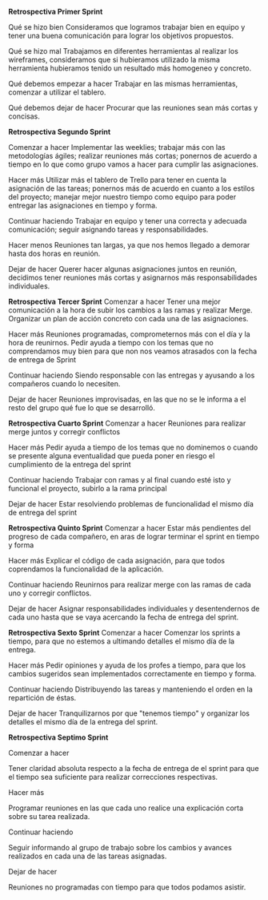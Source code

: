 **Retrospectiva Primer Sprint**

Qué se hizo bien
Consideramos que logramos trabajar bien en equipo y tener una buena comunicación para lograr los objetivos propuestos.

Qué se hizo mal
Trabajamos en diferentes herramientas al realizar los wireframes, consideramos que si hubieramos utilizado la misma herramienta hubieramos tenido un resultado más homogeneo y concreto.

Qué debemos empezar a hacer
Trabajar en las mismas herramientas, comenzar a utilizar el tablero.

Qué debemos dejar de hacer
Procurar que las reuniones sean más cortas y concisas.

**Retrospectiva Segundo Sprint**

Comenzar a hacer
Implementar las weeklies; trabajar más con las metodologías ágiles; realizar reuniones más cortas; ponernos de acuerdo a tiempo en lo que como grupo vamos a hacer para cumplir las asignaciones.

Hacer más
Utilizar más el tablero de Trello para tener en cuenta la asignación de las tareas; ponernos más de acuerdo en cuanto a los estilos del proyecto; manejar mejor nuestro tiempo como equipo para poder entregar las asignaciones en tiempo y forma.

Continuar haciendo
Trabajar en equipo y tener una correcta y adecuada comunicación; seguir asignando tareas y responsabilidades.

Hacer menos
Reuniones tan largas, ya que nos hemos llegado a demorar hasta dos horas en reunión.

Dejar de hacer
Querer hacer algunas asignaciones juntos en reunión, decidimos tener reuniones más cortas y asignarnos más responsabilidades individuales.

**Retrospectiva Tercer Sprint**
Comenzar a hacer
Tener una mejor comunicación a la hora de subir los cambios a las ramas y realizar Merge.
Organizar un plan de acción concreto con cada una de las asignaciones.

Hacer más
Reuniones programadas, comprometernos más con el día y la hora de reunirnos.
Pedir ayuda a tiempo con los temas que no comprendamos muy bien para que non nos veamos atrasados con la fecha de entrega de Sprint

Continuar haciendo
Siendo responsable con las entregas y ayusando a los compañeros cuando lo necesiten.

Dejar de hacer
Reuniones improvisadas, en las que no se le informa a el resto del grupo qué fue lo que se desarrolló.

**Retrospectiva Cuarto Sprint**
Comenzar a hacer
Reuniones para realizar merge juntos y corregir conflictos

Hacer más
Pedir ayuda a tiempo de los temas que no dominemos o cuando se presente alguna eventualidad que pueda poner en riesgo el cumplimiento de la entrega del sprint

Continuar haciendo
Trabajar con ramas y al final cuando esté isto y funcional el proyecto, subirlo a la rama principal

Dejar de hacer
Estar resolviendo problemas de funcionalidad el mismo día de entrega del sprint

**Retrospectiva Quinto Sprint**
Comenzar a hacer
Estar más pendientes del progreso de cada compañero, en aras de lograr terminar el sprint en tiempo y forma

Hacer más
Explicar el código de cada asignación, para que todos coprendamos la funcionalidad de la aplicación.

Continuar haciendo
Reunirnos para realizar merge con las ramas de cada uno y corregir conflictos.

Dejar de hacer
Asignar responsabilidades individuales y desentendernos de cada uno hasta que se vaya acercando la fecha de entrega del sprint.

**Retrospectiva Sexto Sprint**
Comenzar a hacer
Comenzar los sprints a tiempo, para que no estemos a ultimando detalles el mismo día de la entrega.

Hacer más
Pedir opiniones y ayuda de los profes a tiempo, para que los cambios sugeridos sean implementados correctamente en tiempo y forma.

Continuar haciendo
Distribuyendo las tareas y manteniendo el orden en la repartición de éstas.

Dejar de hacer
Tranquilizarnos por que "tenemos tiempo" y organizar los detalles el mismo día de la entrega del sprint.

**Retrospectiva Septimo Sprint**

Comenzar a hacer

Tener claridad absoluta respecto a la fecha de entrega de el sprint para que el tiempo sea suficiente para realizar correcciones respectivas.

Hacer más

Programar reuniones en las que cada uno realice una explicación corta sobre su tarea realizada.

Continuar haciendo

Seguir informando al grupo de trabajo sobre los cambios y avances realizados en cada una de las tareas asignadas.

Dejar de hacer

Reuniones no programadas con tiempo para que todos podamos asistir.
